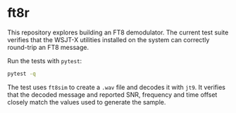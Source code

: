 # ft8r

This repository explores building an FT8 demodulator.  The current test
suite verifies that the WSJT-X utilities installed on the system can
correctly round-trip an FT8 message.

Run the tests with `pytest`:

```bash
pytest -q
```

The test uses `ft8sim` to create a `.wav` file and decodes it with `jt9`.
It verifies that the decoded message and reported SNR, frequency and
time offset closely match the values used to generate the sample.

